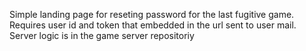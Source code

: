Simple landing page for reseting password for the last fugitive game.<br/>
Requires user id and token that embedded in the url sent to user mail.<br/> 
Server logic is in the game server repositoriy

